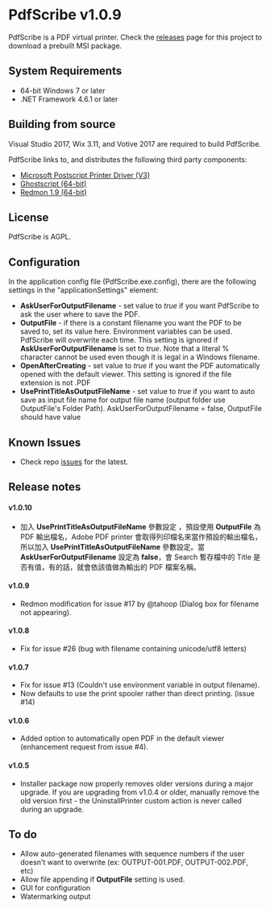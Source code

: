 # PdfScribe v1.0.9

PdfScribe is a PDF virtual printer. Check the [releases](https://github.com/stchan/PdfScribe/releases) page for this project to download a prebuilt MSI package.

## System Requirements

* 64-bit Windows 7 or later
* .NET Framework 4.6.1 or later

## Building from source

Visual Studio 2017, Wix 3.11, and Votive 2017 are required to build PdfScribe.

PdfScribe links to, and distributes the following third party components:

* [Microsoft Postscript Printer Driver (V3)](https://docs.microsoft.com/en-us/windows-hardware/drivers/print/microsoft-postscript-printer-driver)
* [Ghostscript (64-bit)](https://www.ghostscript.com/download/gsdnld.html)
* [Redmon 1.9 (64-bit)](http://www.ghostgum.com.au/software/redmon.htm)

## License

PdfScribe is AGPL.


## Configuration
 
In the application config file (PdfScribe.exe.config), there are the following settings in the "applicationSettings" element:

* ****AskUserForOutputFilename**** - set value to *true* if you want PdfScribe to ask the user where to save the PDF.
* ****OutputFile**** - if there is a constant filename you want the PDF to be saved to, set its value here. Environment variables can be used. PdfScribe will overwrite each time. This setting is ignored if  **AskUserForOutputFilename** is set to *true*. Note that a literal % character cannot be used even though it is legal in a Windows filename.
* ****OpenAfterCreating**** - set value to *true* if you want the PDF automatically opened with the default viewer. This setting is ignored if the file extension is not .PDF
* ****UsePrintTitleAsOutputFileName**** - set value to *true* if you want to auto save as input file name for output file name (output folder use OutputFile's Folder Path). AskUserForOutputFilename = false, OutputFile should have value 

## Known Issues
* Check repo [issues](https://github.com/stchan/PdfScribe/issues) for the latest.

## Release notes
#### v1.0.10
* 加入 **UsePrintTitleAsOutputFileName** 參數設定 ，預設使用 **OutputFile** 為 PDF 輸出檔名，Adobe PDF printer 會取得列印檔名來當作預設的輸出檔名，所以加入 **UsePrintTitleAsOutputFileName** 參數設定。當 **AskUserForOutputFilename** 設定為 **false**，會 Search 暫存檔中的 Title 是否有值，有的話，就會依該值做為輸出的 PDF 檔案名稱。

#### v1.0.9
* Redmon modification for issue #17 by @tahoop (Dialog box for filename not appearing).
#### v1.0.8
* Fix for issue #26 (bug with filename containing unicode/utf8 letters)
#### v1.0.7
* Fix for issue #13 (Couldn't use environment variable in output filename).
* Now defaults to use the print spooler rather than direct printing. (issue #14)

#### v1.0.6
* Added option to automatically open PDF in the default viewer (enhancement request from issue #4).

#### v1.0.5
* Installer package now properly removes older versions during a major upgrade. If you are upgrading from v1.0.4 or older, manually remove the old version first - the UninstallPrinter custom action is never called during an upgrade.

## To do

* Allow auto-generated filenames with sequence numbers if the user doesn't want to overwrite (ex: OUTPUT-001.PDF, OUTPUT-002.PDF, etc)
* Allow file appending if **OutputFile** setting is used.
* GUI for configuration
* Watermarking output

